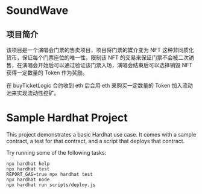 # SoundWave

## 项目简介

该项目是一个演唱会门票的售卖项目，项目将门票的媒介变为 NFT 这种非同质化货币，保证每个门票座位的唯一性，限制该 NFT 的交易来保证门票不会被二次销售，在演唱会开始后可以通过验证该门票入场，演唱会结束后可以选择销毁 NFT 获得一定数量的 Token 作为奖励。

在 buyTicketLogic 合约收到 eth 后会用 eth 来购买一定数量的 Token 加入流动池来实现流动性挖矿。

# Sample Hardhat Project

This project demonstrates a basic Hardhat use case. It comes with a sample contract, a test for that contract, and a script that deploys that contract.

Try running some of the following tasks:

```shell
npx hardhat help
npx hardhat test
REPORT_GAS=true npx hardhat test
npx hardhat node
npx hardhat run scripts/deploy.js
```
